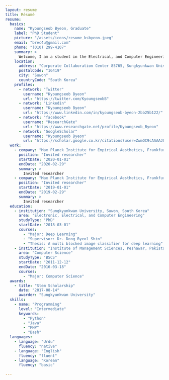 ```yaml
---
layout: resume
title: Résumé
resume:
  basics:
    name: "Kyoungseob Byeon, Graduate"
    label: "PhD Student"
    picture: "/assets/icons/resume_ksbyeon.jpeg"
    email: "brec4u@gmail.com"
    phone: "(010) 299-4107"
    summary: >
      Welcome, I am a student in the Electrical, and Computer Engineering at Sungkyunkwan University (SKKU) and IBS Center for Neuroscience Imaging Research (CNIR) in Korea. I had conducted machine learning based neuroimaging application studies especially for disease such as obesity and developmental disabilities. And now, my goal is to explain different communication mechanism caused by developmental disabilities from large scale brain networks.
    location:
      address: "Corporate Collaboration Center 85765, Sungkyunkwan University, Seobu-ro 2066, Jangan-gu"
      postalCode: "16419"
      city: "Suwon"
      countryCode: "South Korea"
    profiles:
      - network: "Twitter"
        username: "Kyoungseob Byeon"
        url: "https://twitter.com/KyoungseobB"     
      - network: "Linkedin"
        username: "Kyoungseob Byeon"
        url: "https://www.linkedin.com/in/kyoungseob-byeon-2bb25b122/"
      - network: "facebook"
        username: "ResearchGate"
        url: "https://www.researchgate.net/profile/Kyoungseob_Byeon" 
      - network: "GoogleScholar"
        username: "Kyoungseob Byeon"
        url: "https://scholar.google.co.kr/citations?user=ZwmOC9cAAAAJ&hl=en&oi=ao"         
  work:
    - company: "Max Planck Institute for Empirical Aesthetics, Frankfurt Germany"
      position: "Invited researcher"
      startDate: "2020-01-01"
      endDate: "2020-02-29"
      summary: >
        Invited researcher
    - company: "Max Planck Institute for Empirical Aesthetics, Frankfurt Germany"
      position: "Invited researcher"
      startDate: "2019-01-01"
      endDate: "2019-02-29"
      summary: >
        Invited researcher        
  education:
    - institution: "Sungkyunkwan University, Suwon, South Korea"
      area: "Electronic, Electrical, and Computer Engineering"
      studyType: "PhD"
      startDate: "2018-03-01"
      courses:
        - "Major: Deep Learning"
        - "Supervisor: Dr. Dong Ryeol Shin"
        - "Thesis: A multi blocked image classifier for deep learning"
    - institution: "Institute of Management Sciences, Peshawar, Pakistan"
      area: "Computer Science"
      studyType: "BSCS"
      startDate: "2011-12-12"
      endDate: "2016-03-18"
      courses:
        - "Major: Computer Science"
  awards:
    - title: "Stem Scholarship"
      date: "2017-08-14"
      awarder: "Sungkyunkwan University"
  skills:
    - name: "Programming"
      level: "Intermediate"
      keywords:
        - "Python"
        - "Java"
        - "PHP"
        - "Bash"
  languages:
    - language: "Urdu"
      fluency: "native"
    - language: "English"
      fluency: "fluent"
    - language: "Korean"
      fluency: "basic"
      
---
```

